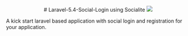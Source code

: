  <p align="center"># Laravel-5.4-Social-Login using Socialite <img src="https://laravel.com/assets/img/components/logo-socialite.svg"></p>
A kick start laravel based application with social login and registration for your application.
